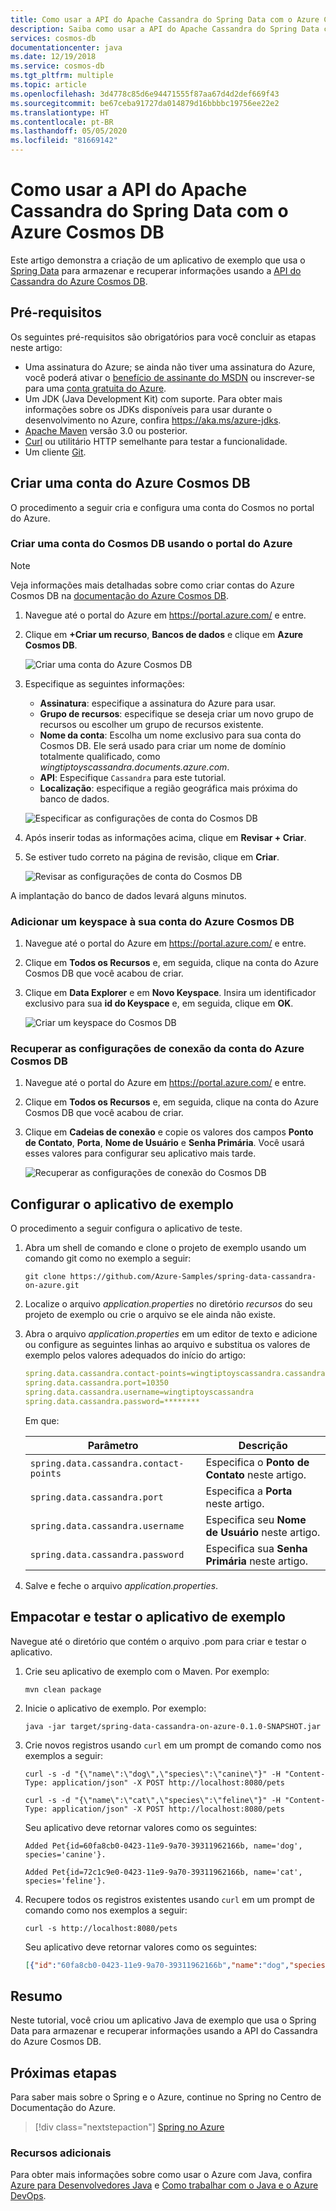 ```yaml
---
title: Como usar a API do Apache Cassandra do Spring Data com o Azure Cosmos DB
description: Saiba como usar a API do Apache Cassandra do Spring Data com o Azure Cosmos DB.
services: cosmos-db
documentationcenter: java
ms.date: 12/19/2018
ms.service: cosmos-db
ms.tgt_pltfrm: multiple
ms.topic: article
ms.openlocfilehash: 3d4778c85d6e94471555f87aa67d4d2def669f43
ms.sourcegitcommit: be67ceba91727da014879d16bbbbc19756ee22e2
ms.translationtype: HT
ms.contentlocale: pt-BR
ms.lasthandoff: 05/05/2020
ms.locfileid: "81669142"
---
```

# <a name="how-to-use-spring-data-apache-cassandra-api-with-azure-cosmos-db"></a>Como usar a API do Apache Cassandra do Spring Data com o Azure Cosmos DB

Este artigo demonstra a criação de um aplicativo de exemplo que usa o [Spring Data] para armazenar e recuperar informações usando a [API do Cassandra do Azure Cosmos DB](/azure/cosmos-db/cassandra-introduction).

## <a name="prerequisites"></a>Pré-requisitos

Os seguintes pré-requisitos são obrigatórios para você concluir as etapas neste artigo:

* Uma assinatura do Azure; se ainda não tiver uma assinatura do Azure, você poderá ativar o [benefício de assinante do MSDN] ou inscrever-se para uma [conta gratuita do Azure].
* Um JDK (Java Development Kit) com suporte. Para obter mais informações sobre os JDKs disponíveis para usar durante o desenvolvimento no Azure, confira <https://aka.ms/azure-jdks>.
* [Apache Maven](http://maven.apache.org/) versão 3.0 ou posterior.
* [Curl](https://curl.haxx.se/) ou utilitário HTTP semelhante para testar a funcionalidade.
* Um cliente [Git](https://git-scm.com/downloads).

## <a name="create-an-azure-cosmos-db-account"></a>Criar uma conta do Azure Cosmos DB

O procedimento a seguir cria e configura uma conta do Cosmos no portal do Azure.

### <a name="create-a-cosmos-db-account-using-the-azure-portal"></a>Criar uma conta do Cosmos DB usando o portal do Azure

> [!NOTE]
> 
> Veja informações mais detalhadas sobre como criar contas do Azure Cosmos DB na [documentação do Azure Cosmos DB](/azure/cosmos-db/).

1. Navegue até o portal do Azure em <https://portal.azure.com/> e entre.

1. Clique em **+Criar um recurso**, **Bancos de dados** e clique em **Azure Cosmos DB**.

   ![Criar uma conta do Azure Cosmos DB][COSMOSDB01]

1. Especifique as seguintes informações:

   - **Assinatura**: especifique a assinatura do Azure para usar.
   - **Grupo de recursos**: especifique se deseja criar um novo grupo de recursos ou escolher um grupo de recursos existente.
   - **Nome da conta**: Escolha um nome exclusivo para sua conta do Cosmos DB. Ele será usado para criar um nome de domínio totalmente qualificado, como *wingtiptoyscassandra.documents.azure.com*.
   - **API**: Especifique `Cassandra` para este tutorial.
   - **Localização**: especifique a região geográfica mais próxima do banco de dados.

   ![Especificar as configurações de conta do Cosmos DB][COSMOSDB02]
   
1. Após inserir todas as informações acima, clique em **Revisar + Criar**.

1. Se estiver tudo correto na página de revisão, clique em **Criar**.

   ![Revisar as configurações de conta do Cosmos DB][COSMOSDB03]

A implantação do banco de dados levará alguns minutos.

### <a name="add-a-keyspace-to-your-azure-cosmos-db-account"></a>Adicionar um keyspace à sua conta do Azure Cosmos DB

1. Navegue até o portal do Azure em <https://portal.azure.com/> e entre.

1. Clique em **Todos os Recursos** e, em seguida, clique na conta do Azure Cosmos DB que você acabou de criar.

1. Clique em **Data Explorer** e em **Novo Keyspace**. Insira um identificador exclusivo para sua **id do Keyspace** e, em seguida, clique em **OK**.

   ![Criar um keyspace do Cosmos DB][COSMOSDB05]

### <a name="retrieve-the-connection-settings-for-your-azure-cosmos-db-account"></a>Recuperar as configurações de conexão da conta do Azure Cosmos DB

1. Navegue até o portal do Azure em <https://portal.azure.com/> e entre.

1. Clique em **Todos os Recursos** e, em seguida, clique na conta do Azure Cosmos DB que você acabou de criar.

1. Clique em **Cadeias de conexão** e copie os valores dos campos **Ponto de Contato**, **Porta**, **Nome de Usuário** e **Senha Primária**. Você usará esses valores para configurar seu aplicativo mais tarde.

   ![Recuperar as configurações de conexão do Cosmos DB][COSMOSDB06]

## <a name="configure-the-sample-application"></a>Configurar o aplicativo de exemplo

O procedimento a seguir configura o aplicativo de teste.

1. Abra um shell de comando e clone o projeto de exemplo usando um comando git como no exemplo a seguir:

   ```shell
   git clone https://github.com/Azure-Samples/spring-data-cassandra-on-azure.git
   ```

1. Localize o arquivo *application.properties* no diretório *recursos* do seu projeto de exemplo ou crie o arquivo se ele ainda não existe.

1. Abra o arquivo *application.properties* em um editor de texto e adicione ou configure as seguintes linhas ao arquivo e substitua os valores de exemplo pelos valores adequados do início do artigo:

   ```yaml
   spring.data.cassandra.contact-points=wingtiptoyscassandra.cassandra.cosmosdb.azure.com
   spring.data.cassandra.port=10350
   spring.data.cassandra.username=wingtiptoyscassandra
   spring.data.cassandra.password=********
   ```
   Em que:

   | Parâmetro | Descrição |
   |---|---|
   | `spring.data.cassandra.contact-points` | Especifica o **Ponto de Contato** neste artigo. |
   | `spring.data.cassandra.port` | Especifica a **Porta** neste artigo. |
   | `spring.data.cassandra.username` | Especifica seu **Nome de Usuário** neste artigo. |
   | `spring.data.cassandra.password` | Especifica sua **Senha Primária** neste artigo. |

1. Salve e feche o arquivo *application.properties*.

## <a name="package-and-test-the-sample-application"></a>Empacotar e testar o aplicativo de exemplo 

Navegue até o diretório que contém o arquivo .pom para criar e testar o aplicativo.

1. Crie seu aplicativo de exemplo com o Maven. Por exemplo:

   ```shell
   mvn clean package
   ```

1. Inicie o aplicativo de exemplo. Por exemplo:

   ```shell
   java -jar target/spring-data-cassandra-on-azure-0.1.0-SNAPSHOT.jar
   ```

1. Crie novos registros usando `curl` em um prompt de comando como nos exemplos a seguir:

   ```shell
   curl -s -d "{\"name\":\"dog\",\"species\":\"canine\"}" -H "Content-Type: application/json" -X POST http://localhost:8080/pets

   curl -s -d "{\"name\":\"cat\",\"species\":\"feline\"}" -H "Content-Type: application/json" -X POST http://localhost:8080/pets
   ```

   Seu aplicativo deve retornar valores como os seguintes:

   ```shell
   Added Pet{id=60fa8cb0-0423-11e9-9a70-39311962166b, name='dog', species='canine'}.

   Added Pet{id=72c1c9e0-0423-11e9-9a70-39311962166b, name='cat', species='feline'}.
   ```

1. Recupere todos os registros existentes usando `curl` em um prompt de comando como nos exemplos a seguir:

   ```shell
   curl -s http://localhost:8080/pets
   ```

   Seu aplicativo deve retornar valores como os seguintes:

   ```json
   [{"id":"60fa8cb0-0423-11e9-9a70-39311962166b","name":"dog","species":"canine"},{"id":"72c1c9e0-0423-11e9-9a70-39311962166b","name":"cat","species":"feline"}]
   ```

## <a name="summary"></a>Resumo

Neste tutorial, você criou um aplicativo Java de exemplo que usa o Spring Data para armazenar e recuperar informações usando a API do Cassandra do Azure Cosmos DB.

## <a name="next-steps"></a>Próximas etapas

Para saber mais sobre o Spring e o Azure, continue no Spring no Centro de Documentação do Azure.

> [!div class="nextstepaction"]
> [Spring no Azure](/azure/developer/java/spring-framework)

### <a name="additional-resources"></a>Recursos adicionais

Para obter mais informações sobre como usar o Azure com Java, confira [Azure para Desenvolvedores Java] e [Como trabalhar com o Java e o Azure DevOps].

<!-- URL List -->

[Azure para desenvolvedores Java]: /azure/developer/java/
[conta gratuita do Azure]: https://azure.microsoft.com/pricing/free-trial/
[Como trabalhar com o Java e o Azure DevOps]: /azure/devops/
[benefício de assinante do MSDN]: https://azure.microsoft.com/pricing/member-offers/msdn-benefits-details/
[Spring Boot]: http://projects.spring.io/spring-boot/
[Spring Data]: https://spring.io/projects/spring-data
[Spring Initializr]: https://start.spring.io/
[Spring Framework]: https://spring.io/

<!-- IMG List -->

[COSMOSDB01]: media/configure-spring-data-apache-cassandra-with-cosmos-db/create-cosmos-db-01.png
[COSMOSDB02]: media/configure-spring-data-apache-cassandra-with-cosmos-db/create-cosmos-db-02.png
[COSMOSDB03]: media/configure-spring-data-apache-cassandra-with-cosmos-db/create-cosmos-db-03.png
[COSMOSDB04]: media/configure-spring-data-apache-cassandra-with-cosmos-db/create-cosmos-db-04.png
[COSMOSDB05]: media/configure-spring-data-apache-cassandra-with-cosmos-db/create-cosmos-db-05.png
[COSMOSDB06]: media/configure-spring-data-apache-cassandra-with-cosmos-db/create-cosmos-db-06.png
